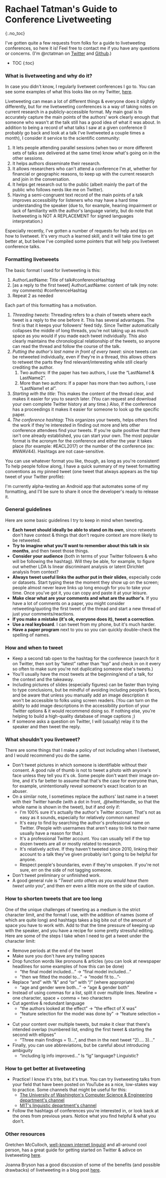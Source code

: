 Rachael Tatman's Guide to Conference Livetweeting
===================
{:.no_toc}

I've gotten quite a few requests from folks for a guide to livetweeting conferences, so here it is! Feel free to contact me if you have any questions or concerns. (I'm @rctatman on [Twitter](https://twitter.com/rctatman) and [Github](https://github.com/rctatman).)

* TOC
{:toc}

### What is livetweeting and why do it?
In case you didn't know, I regularly livetweet conferences I go to. You can see some examples of what this looks like on my Twitter, [here](https://twitter.com/rctatman/moments).

Livetweeting can mean a lot of different things & everyone does it slightly differently, but for me livetweeting conferences is a way of taking notes on current research in a publicly-accessible format. My main goal is to accurately capture the main points of the authors' work clearly enough that someone who wasn't at the talk still has a good idea of what it was about. In addition to being a record of what talks I saw at a given conference (I probably go back and look at a talk I've livetweeted a couple times a month), I consider it service to the scientific community:

1. It lets people attending parallel sessions (when two or more different sets of talks are delivered at the same time) know what's going on in the other sessions.
2. It helps authors disseminate their research.
3. It allows researchers who can't attend a conference I'm at, whether for financial or geographic reasons, to keep up with the current research and join in the conversation.
4. It helps get research out to the public (albeit mainly the part of the public who follows nerds like me on Twitter).
5. Having a semi-congruent text record of the main points of a talk improves accessibility for listeners who may have a hard time understanding the speaker (due to, for example, hearing impairment or lack of familiarity with the author's language variety, but do note that livetweeting is NOT A REPLACEMENT for signed languages interpretation.)

Especially recently, I've gotten a number of requests for help and tips on how to livetweet. It's very much a learned skill, and it will take time to get better at, but below I've compiled some pointers that will help you livetweet conference talks.

### Formatting livetweets

The basic format I used for livetweeting is this:

1. AuthorLastName: Title of talk#conferenceHashtag
2. [as a reply to the first tweet] AuthorLastName: content of talk (my note: my comments) #conferenceHashtag
3. Repeat 2 as needed

Each part of this formatting has a motivation. 

1. *Threading tweets*: Threading refers to a chain of tweets where each tweet is a reply to the one before it. This has several advantages. The first is that it keeps your followers' feed tidy. Since Twitter automatically collapses the middle of long threads, you're not taking up as much space as you would if you made each tweet individually. This also clearly maintains the chronological relationship of the  tweets, so anyone can read the thread and follow the course of the talk. 
2. *Putting the author's last name in front of every tweet*: since tweets can be retweeted individually, even if they're in a thread, this allows others to retweet the parts they find relevant/interesting while still clearly crediting the author.
	1. Two authors: If the paper has two authors, I use the “LastName1 & LastName2”.
	2. More than two authors: If a paper has more than two authors, I use “LastName1 et al”.
3. *Starting with the title*: This makes the content of the thread clear, and makes it easier for you to search later. (You can request and download your own complete Twitter history at any time.) Also, if the conference has a proceedings it makes it easier for someone to look up the specific paper.
4. *The conference hashtag*: This organizes your tweets, helps others find the work if they're interested in finding out more and lets other conference attendees find your tweets. If you're quite positive that there isn't one already established, you can start your own. The most popular format is the acronym for the conference and either the year it takes place (for example: #EACL2017) or the number of the conference (ex: #NWAV44). Hashtags are not case-sensitive.

You can use whatever format you like, though, as long as you're consistent! To help people follow along, I have a quick summary of my tweet formatting conventions as my pinned tweet (one tweet that always appears as the top tweet of your Twitter profile):

I'm currently alpha-testing an Android app that automates some of my formatting, and I'll be sure to share it once the developer's ready to release it.

### General guidelines

Here are some basic guidelines I try to keep in mind when tweeting.

- **Each tweet should ideally be able to stand on its own**, since retweets don't have context & things that don't require context are more likely to be retweeted.
- **Try to imagine what you'll want to remember about this talk in six months**, and then tweet those things.
- **Consider your audience** (both in terms of your Twitter followers & who will be following the hashtag). Will they be able, for example, to figure out whether LDA Is linear discriminant analysis or latent Dirichlet analysis from context?
- **Always tweet useful links the author put in their slides**, especially code or datasets. Start typing these the moment they show up on the screen; people almost never leave links up long enough for you to take your time. Once you've got it, you can copy and paste it at your leisure.
- **Make clear what are your comments and what are the author's**. If you have a lot of comments on a paper, you might consider retweeting/quoting the first tweet of the thread and start a new thread of just your comments/reactions.
- **If you make a mistake (it's ok, everyone does it), tweet a correction**.
- **Use a real keyboard**. I can tweet from my phone, but it's much harder.
- **Have a paper program** next to you so you can quickly double-check the spelling of names.

### How and when to tweet

- Keep a second tab open to the hashtag for the conference (search for it on Twitter, then sort by “latest” rather than “top” and check in on it every so often to make sure you're not duplicating someone else's tweets.)
- You'll usually have the most tweets at the beginning/end of a talk, for the context and the takeaway. 
- Including pictures of slides (especially figures) can be faster than trying to type conclusions, but be mindful of avoiding including people's faces, and be aware that unless you manually add an image description it won't be accessible to folks using screen readers. (You can turn on the ability to add image descriptions in the accessibility portion of your Twitter options & it would recommend doing so. If nothing else, you're helping to build a high-quality database of image captions ;)
- If someone asks a question on Twitter, I will (usually) relay it to the speaker and then tweet the reply.

### What shouldn't you livetweet?

There are some things that I make a policy of not including when I livetweet, and I would recommend you do the same. 

- Don't tweet pictures in which someone is identifiable without their consent.  A good rule of thumb is not to tweet a photo with anyone's face unless they tell you it's ok. Some people don't want their image on-line, and it's far better to assume that that's the case for everyone than, for example, unintentionally reveal someone's exact location to an abuser.
- On a similar note, I sometimes replace the authors' last name in a tweet with their Twitter handle (with a dot in front, .@twitterHandle, so that the whole name is shown in the tweet), but if and only if:
	- I'm 100% sure it's actually the author's Twitter account. That's not as easy as it sounds, especially for relatively common names!
	- It's easy to find by searching the author's professional name on Twitter. (People with usernames that aren't easy to link to their name usually have a reason for that.)
	- It's a professional Twitter account. You can usually tell if the top dozen tweets are all or mostly related to research.
	- It's relatively active. If they haven't tweeted since 2010, linking their account to a talk they've given probably isn't going to be helpful for anyone.
	- Respect people's boundaries, even if they're unspoken. If you're not sure, err on the side of not tagging someone.
- Don't tweet preliminary or unfinished work.
- A good general rule is “*Tweet unto others as you would have them tweet unto you*”, and then err even a little more on the side of caution.

### How to shorten tweets that are too long

One of the unique challenges of tweeting as a medium is the strict character limit, and the format I use, with the addition of names (some of which are quite long) and hashtags takes a big bite out of the amount of space you have to work with. Add to that the time pressure of keeping up with the speaker, and you have a recipe for some pretty stressful editing. Here are some of the steps I take when I need to get a tweet under the character limit: 

- Remove periods at the end of the tweet
- Make sure you don't have any trailing spaces
- Drop function words like pronouns & articles (you can look at newspaper headlines for some examples of how this can be done)
	- “the final model included...” → “final model included...”
  - "then we fitted the model to...” → “model fit to...”- 
- Replace “and” with “&” and “or” with “/” (where appropriate)
	-	“age and gender were both...” → “age & gender both”
- Instead of using commas for a list, split it over multiple lines. Newline = one character, space + comma = two characters
- Cut agentive & redundant language
	- “the authors looked at the effect” → “the effect of X was”
	- “feature selection for the model was done by” → “feature selection = ”
- Cut your content over multiple tweets, but make it clear that there's intended overlap (numbered list, ending the first tweet & starting the second with ellipses”
	- “Three main findings = 1)...”, and then in the next tweet “2).... 3)...”
- Finally, you can use abbreviations, but be careful about introducing ambiguity
	- “including lg info improved...” Is “lg” language? Linguistic?

### How to get better at livetweeting 

-  Practice! I know it's trite, but it's true. You can try livetweeting talks from your field that have been posted on YouTube as a nice, low-stakes way to practice. Some channels that might be useful for this:
	- [The University of Washington's Computer Science & Engineering department's channel](https://www.youtube.com/user/UWCSE)
	- [MIT's linguistic department's channel](https://www.youtube.com/user/MITLINGUISTICS)
- Follow the hashtags of conferences you're interested in, or look back at the ones from previous years. Notice what you find helpful  & what you don't.

### Other resources

Gretchen McCulloch, [well-known internet linguist](http://allthingslinguistic.com/) and all-around cool person, has a great guide for getting started on Twitter & adivce on livetweeting [here](https://medium.com/@gretchenamcc/how-to-go-from-i-just-don-t-get-twitter-to-twitter-maven-in-30-days-bdbab2ad7783). 

Joanna Bryson has a good discussion of some of the benefits (and possible drawbacks) of livetweeting in a blog post [here](https://joanna-bryson.blogspot.com/2014/08/in-defense-of-live-tweeting-at-talks.html#!).
